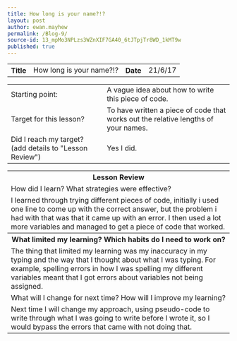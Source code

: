 ```yaml
---
title: How long is your name?!?
layout: post
author: ewan.mayhew
permalink: /Blog-9/
source-id: 13_mpMo3NPLzs3WZnXIF7GA40_6tJTpjTr8WD_1kMT9w
published: true
---
```

<table style="width:100%">
  <tr>
    <th>Title</th>
    <td>How long is your name?!?</td>
    <th>Date</th>
    <td>21/6/17</td>
  </tr>
</table>


<table>
  <tr>
    <td>Starting point:</td>
    <td>A vague idea about how to write this piece of code.</td>
  </tr>
  <tr>
    <td>Target for this lesson?</td>
    <td>To have written a piece of code that works out the relative lengths of your names.</td>
  </tr>
  <tr>
    <td>Did I reach my target? 
(add details to "Lesson Review")</td>
    <td> Yes I did.</td>
  </tr>
</table>


<table>
  <tr>
    <th>Lesson Review</th>
  </tr>
  <tr>
    <td>How did I learn? What strategies were effective? </td>
  </tr>
  <tr>
    <td>I learned through trying different pieces of code, initially i used one line to come up with the correct answer, but the problem i had with that was that it came up with an error. I then used a lot more variables and managed to get a piece of code that worked.</td>
  </tr>
  <tr>
    <th>What limited my learning? Which habits do I need to work on? </th>
  </tr>
  <tr>
    <td>The thing that limited my learning was my inaccuracy in my typing and the way that I thought about what I was typing. For example, spelling errors in how I was spelling my different variables meant that I got errors about variables not being assigned. </td>
  </tr>
  <tr>
    <td>What will I change for next time? How will I improve my learning?</td>
  </tr>
  <tr>
    <td>Next time I will change my approach, using pseudo-code to write through what I was going to write before I wrote it, so I would bypass the errors that came with not doing that.</td>
  </tr>
</table>


